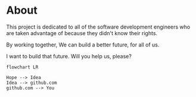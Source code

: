 # About

This project is dedicated to all of the software development engineers who are taken advantage of because they didn't know their rights.


By working together, We can build a better future, for all of us.

I want to build that future. Will you help us, please?


```mermaid
flowchart LR

Hope --> Idea
Idea --> github.com
github.com --> You
```

